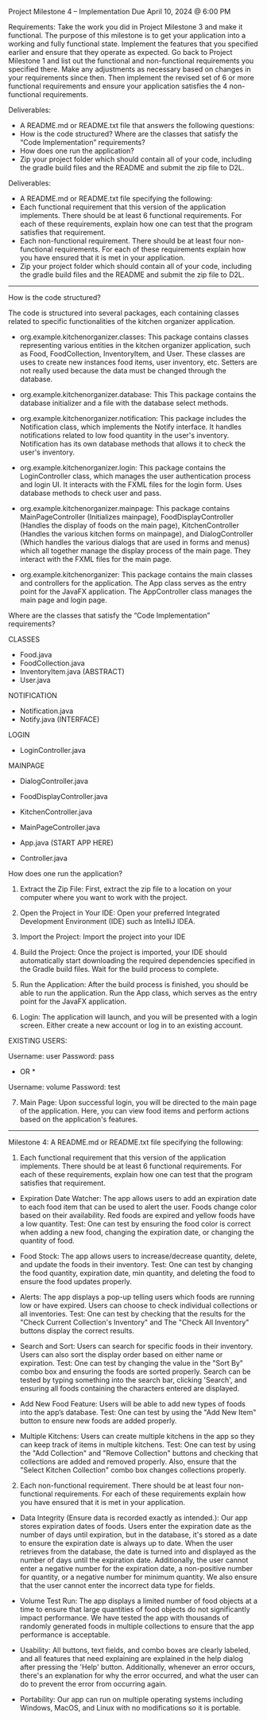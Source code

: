 Project Milestone 4 – Implementation
Due April 10, 2024 @ 6:00 PM

Requirements:
Take the work you did in Project Milestone 3 and make it functional. The purpose of this milestone is to
get your application into a working and fully functional state. Implement the features that you specified
earlier and ensure that they operate as expected. Go back to Project Milestone 1 and list out the
functional and non-functional requirements you specified there. Make any adjustments as necessary
based on changes in your requirements since then. Then implement the revised set of 6 or more
functional requirements and ensure your application satisfies the 4 non-functional requirements.

Deliverables:
- A README.md or README.txt file that answers the following questions:
- How is the code structured? Where are the classes that satisfy the “Code Implementation” requirements?
- How does one run the application?
- Zip your project folder which should contain all of your code, including the gradle build files and the README and submit the zip file to D2L.

Deliverables:
- A README.md or README.txt file specifying the following:
- Each functional requirement that this version of the application implements. There should be at least 6 functional requirements. For each of these requirements, explain how one can test that the program satisfies that requirement.
- Each non-functional requirement. There should be at least four non-functional requirements. For each of these requirements explain how you have ensured that it is met in your application.
- Zip your project folder which should contain all of your code, including the gradle build files and the README and submit the zip file to D2L.

*****************************************************************************************************
How is the code structured? 

The code is structured into several packages, each containing classes related to specific
functionalities of the kitchen organizer application.

- org.example.kitchenorganizer.classes: This package contains classes representing various entities in the kitchen organizer application, such as Food, FoodCollection, InventoryItem, and User. These classes are uses to create new instances food items, user inventory, etc.
Setters are not really used because the data must be changed through the database.

- org.example.kitchenorganizer.database: This This package contains the database initializer and a file with the database select methods.

- org.example.kitchenorganizer.notification: This package includes the Notification class,
which implements the Notify interface. It handles notifications related to low food quantity in the user's inventory. Notification has its own database methods that allows it to check the user's inventory.

- org.example.kitchenorganizer.login: This package contains the LoginController class, which manages the user authentication process and login UI. It interacts with the FXML files for the login form. Uses database methods to check user and pass.

- org.example.kitchenorganizer.mainpage: This package contains MainPageController (Initializes mainpage), FoodDisplayController (Handles the display of foods on the main page), KitchenController (Handles the various kitchen forms on mainpage), and DialogController (Which handles the various dialogs that are used in forms and menus) which all together manage the display process of the main page. They interact with the FXML files for the main page.

- org.example.kitchenorganizer: This package contains the main classes and controllers for the application.
The App class serves as the entry point for the JavaFX application. The AppController class manages the main page and login page.


Where are the classes that satisfy the “Code Implementation” requirements?

CLASSES
- Food.java
- FoodCollection.java
- InventoryItem.java (ABSTRACT)
- User.java

NOTIFICATION
- Notification.java
- Notify.java (INTERFACE)

LOGIN
- LoginController.java

MAINPAGE
- DialogController.java
- FoodDisplayController.java
- KitchenController.java
- MainPageController.java

- App.java (START APP HERE)
- Controller.java


How does one run the application?

1. Extract the Zip File: First, extract the zip file to a location on your computer where you want to work with the project.

2. Open the Project in Your IDE: Open your preferred Integrated Development Environment (IDE) such as IntelliJ IDEA.

3. Import the Project: Import the project into your IDE

4. Build the Project: Once the project is imported, your IDE should automatically start downloading the required
dependencies specified in the Gradle build files. Wait for the build process to complete.

5. Run the Application: After the build process is finished, you should be able to run the application.
Run the App class, which serves as the entry point for the JavaFX application.

6. Login: The application will launch, and you will be presented with a login screen. Either create a new account or log in to an existing account.

EXISTING USERS:

Username: user
Password: pass

 * OR *

Username: volume
Password: test

7. Main Page: Upon successful login, you will be directed to the main page of the application.
Here, you can view food items and perform actions based on the application's features.

*****************************************************************************************************
Milestone 4: A README.md or README.txt file specifying the following:

1. Each functional requirement that this version of the application implements. There
should be at least 6 functional requirements. For each of these requirements, explain
how one can test that the program satisfies that requirement.

- Expiration Date Watcher: The app allows users to add an expiration
date to each food item that can be used to alert the user.
Foods change color based on their availability. Red foods are expired and yellow
foods have a low quantity.
Test: One can test by ensuring the food color is correct when adding a new food, changing the expiration date,
or changing the quantity of food. 

- Food Stock: The app allows users to increase/decrease quantity, delete, and update
the foods in their inventory.
Test: One can test by changing the food quantity, expiration date, min quantity, and deleting the food
to ensure the food updates properly.

- Alerts: The app displays a pop-up telling users which foods are running low
or have expired. Users can choose to check individual collections or all inventories.
Test: One can test by checking that the results for the "Check Current Collection's Inventory" and
The "Check All Inventory" buttons display the correct results.

- Search and Sort: Users can search for specific foods in their inventory. Users can also sort
the display order based on either name or expiration.
Test: One can test by changing the value in the "Sort By" combo box and ensuring the foods are sorted properly.
Search can be tested by typing something into the search bar, clicking 'Search',
and ensuring all foods containing the characters entered are displayed.

- Add New Food Feature: Users will be able to add new types of foods into the app’s database.
Test: One can test by using the "Add New Item" button to ensure new foods are added properly.

- Multiple Kitchens: Users can create multiple kitchens in the app so they can keep track
of items in multiple kitchens.
Test: One can test by using the "Add Collection" and "Remove Collection" buttons and checking that collections are added and removed properly.
Also, ensure that the "Select Kitchen Collection" combo box changes collections properly.

2. Each non-functional requirement. There should be at least four non-functional
requirements. For each of these requirements explain how you have ensured that it is
met in your application.

- Data Integrity (Ensure data is recorded exactly as intended.): Our app stores expiration dates of foods. Users enter the expiration date as the number of days until expiration, but in the database, it's stored as a date to ensure the expiration date is always up to date. When the user retrieves from the database, the date is turned into and displayed as the number of days until the expiration date. Additionally, the user cannot enter a negative number for the expiration date, a non-positive number for quantity, or a negative number for minimum quantity. We also ensure that the user cannot enter the incorrect data type for fields.
  
- Volume Test Run: The app displays a limited number of food objects at a time to ensure that large quantities of food objects do not significantly impact performance. We have tested the app with thousands of randomly generated foods in multiple collections to ensure that the app performance is acceptable.

- Usability: All buttons, text fields, and combo boxes are clearly labeled, and all features that need explaining are explained in the help dialog after pressing the 'Help' button. Additionally, whenever an error occurs, there's an explanation for why the error occurred, and what the user can do to prevent the error from occurring again.
  
- Portability: Our app can run on multiple operating systems including Windows, MacOS, and Linux with no modifications so it is portable.

